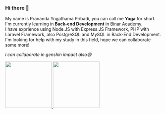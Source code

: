 ### Hi there 👋

My name is Prananda Yogathama Pribadi, you can call me **Yoga** for short.\
I'm currently learning in **Back-end Development**  in [Binar Academy](https://www.binaracademy.com/).\
I have exprience using Node.JS with Express.JS Framework, PHP with Laravel Framework, also PostgreSQL and MySQL in Back-End Development.
I'm looking for help with my study in this field, hope we can collaborate some more!

*i can collaborate in genshin impact also😄*

<p align="left">
<a href="https://github.com/prananda21">
  <img height="150em" src="https://github-readme-stats-eight-theta.vercel.app/api?username=prananda21&show_icons=true&theme=algolia&include_all_commits=true&count_private=true"/>
  <img height="150em" src="https://github-readme-stats-eight-theta.vercel.app/api/top-langs/?username=prananda21&layout=compact&langs_count=8&theme=algolia"/>
</a>
</p>

<!--
**prananda21/prananda21** is a ✨ _special_ ✨ repository because its `README.md` (this file) appears on your GitHub profile.

Here are some ideas to get you started:

- 🔭 I’m currently working on ...
- 🌱 I’m currently learning ...
- 👯 I’m looking to collaborate on ...
- 🤔 I’m looking for help with ...
- 💬 Ask me about ...
- 📫 How to reach me: ...
- 😄 Pronouns: ...
- ⚡ Fun fact: ...
-->
